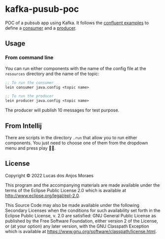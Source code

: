 # kafka-pusub-poc

POC of a pubsub app using Kafka. It follows the [confluent examples](https://docs.confluent.io/platform/current/tutorials/examples/clients/docs/clojure.html) 
to define a [consumer](https://github.com/confluentinc/examples/blob/7.0.1-post/clients/cloud/clojure/src/io/confluent/examples/clients/clj/consumer.clj) 
and a [producer](https://github.com/confluentinc/examples/blob/7.0.1-post/clients/cloud/clojure/src/io/confluent/examples/clients/clj/producer.clj).

## Usage

### From command line

You can run either components with the name of the config file at the `resources` directory and the name of the topic:
```clj
;; To run the consumer
lein consumer java.config <topic name>

;; To run the producer
lein producer java.config <topic name>
```

The producer will publish 10 messages for test purpose.

## From Intellij

There are scripts in the directory `.run` that allow you to run either components. You just need to choose one of them
from the dropdown menu and press play 🛀🏽.

## License

Copyright © 2022 Lucas dos Anjos Moraes

This program and the accompanying materials are made available under the
terms of the Eclipse Public License 2.0 which is available at
http://www.eclipse.org/legal/epl-2.0.

This Source Code may also be made available under the following Secondary
Licenses when the conditions for such availability set forth in the Eclipse
Public License, v. 2.0 are satisfied: GNU General Public License as published by
the Free Software Foundation, either version 2 of the License, or (at your
option) any later version, with the GNU Classpath Exception which is available
at https://www.gnu.org/software/classpath/license.html.
